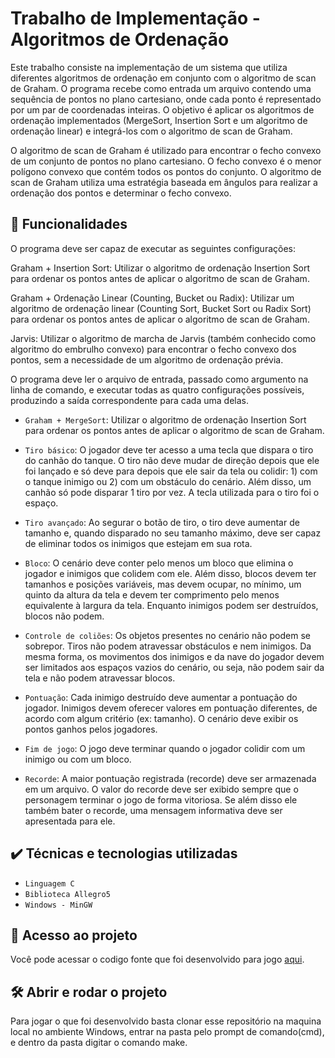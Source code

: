 
# Trabalho de Implementação - Algoritmos de Ordenação

Este trabalho consiste na implementação de um sistema que utiliza diferentes algoritmos de ordenação em conjunto com o algoritmo de scan de Graham. O programa recebe como entrada um arquivo contendo uma sequência de pontos no plano cartesiano, onde cada ponto é representado por um par de coordenadas inteiras. O objetivo é aplicar os algoritmos de ordenação implementados (MergeSort, Insertion Sort e um algoritmo de ordenação linear) e integrá-los com o algoritmo de scan de Graham.

O algoritmo de scan de Graham é utilizado para encontrar o fecho convexo de um conjunto de pontos no plano cartesiano. O fecho convexo é o menor polígono convexo que contém todos os pontos do conjunto. O algoritmo de scan de Graham utiliza uma estratégia baseada em ângulos para realizar a ordenação dos pontos e determinar o fecho convexo.
  
## 🔨 Funcionalidades
O programa deve ser capaz de executar as seguintes configurações:

Graham + Insertion Sort: Utilizar o algoritmo de ordenação Insertion Sort para ordenar os pontos antes de aplicar o algoritmo de scan de Graham.

Graham + Ordenação Linear (Counting, Bucket ou Radix): Utilizar um algoritmo de ordenação linear (Counting Sort, Bucket Sort ou Radix Sort) para ordenar os pontos antes de aplicar o algoritmo de scan de Graham.

Jarvis: Utilizar o algoritmo de marcha de Jarvis (também conhecido como algoritmo do embrulho convexo) para encontrar o fecho convexo dos pontos, sem a necessidade de um algoritmo de ordenação prévia.

O programa deve ler o arquivo de entrada, passado como argumento na linha de comando, e executar todas as quatro configurações possíveis, produzindo a saída correspondente para cada uma delas.
  - `Graham + MergeSort`:  Utilizar o algoritmo de ordenação Insertion Sort para ordenar os pontos antes de aplicar o algoritmo de scan de Graham.
  
  - `Tiro básico`:  O jogador deve ter acesso a uma tecla que dispara o tiro do canhão do tanque. O tiro não deve 
mudar de direção depois que ele foi lançado e só deve para depois que ele sair da tela ou colidir: 1) com o tanque inimigo 
ou 2) com um obstáculo do cenário. Além disso, um canhão só pode disparar 1 tiro por vez. A tecla utilizada para o tiro foi o espaço.
  
  - `Tiro avançado`:  Ao segurar o botão de tiro, o tiro deve aumentar de tamanho e, quando disparado no
seu tamanho máximo, deve ser capaz de eliminar todos os inimigos que estejam em sua rota.
  
  - `Bloco`:  O cenário deve conter pelo menos um bloco que elimina o jogador e inimigos que colidem com
ele. Além disso, blocos devem ter tamanhos e posições variáveis, mas devem ocupar, no mínimo, um
quinto da altura da tela e devem ter comprimento pelo menos equivalente à largura da tela. Enquanto
inimigos podem ser destruídos, blocos não podem.
  
  - `Controle de coliões`:  Os objetos presentes no cenário não podem se sobrepor. Tiros não podem
atravessar obstáculos e nem inimigos. Da mesma forma, os movimentos dos inimigos e da nave do
jogador devem ser limitados aos espaços vazios do cenário, ou seja, não podem sair da tela e não
podem atravessar blocos.
 
  - `Pontuação`: Cada inimigo destruído deve aumentar a pontuação do jogador. Inimigos devem oferecer
valores em pontuação diferentes, de acordo com algum critério (ex: tamanho). O cenário deve exibir
os pontos ganhos pelos jogadores.
  
  - `Fim de jogo`:  O jogo deve terminar quando o jogador colidir com um inimigo ou com um bloco.
  
  - `Recorde`:  A maior pontuação registrada (recorde) deve ser armazenada em um arquivo. O valor do
recorde deve ser exibido sempre que o personagem terminar o jogo de forma vitoriosa. Se além disso
ele também bater o recorde, uma mensagem informativa deve ser apresentada para ele. 


## ✔️ Técnicas e tecnologias utilizadas

- `Linguagem C`
- `Biblioteca Allegro5`
- `Windows - MinGW`

## 📁 Acesso ao projeto

Você pode acessar o codigo fonte que foi desenvolvido para jogo [aqui](https://github.com/lfelipesal/R-type/blob/main/tp.c).

## 🛠️ Abrir e rodar o projeto

Para jogar o que foi desenvolvido basta clonar esse repositório na maquina local no ambiente Windows, entrar na pasta pelo prompt de comando(cmd),
e dentro da pasta digitar o comando make.
